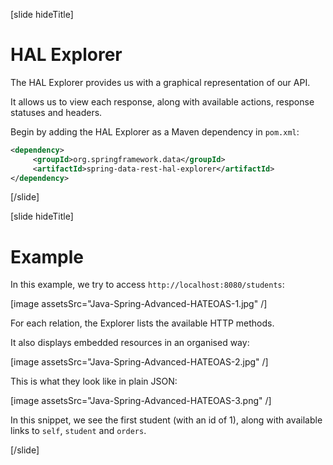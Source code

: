 [slide hideTitle]

# HAL Explorer

The HAL Explorer provides us with a graphical representation of our API.

It allows us to view each response, along with available actions, response statuses and headers.

Begin by adding the HАL Explorer as a Maven dependency in `pom.xml`:

```xml
<dependency>​
     <groupId>org.springframework.data</groupId>​
     <artifactId>spring-data-rest-hal-explorer</artifactId>​
</dependency>​
```

[/slide]

[slide hideTitle]

# Example

In this example, we try to access `http://localhost:8080/students`:

[image assetsSrc="Java-Spring-Advanced-HATEOAS-1.jpg" /]

For each relation, the Explorer lists the available HTTP methods.

It also displays embedded resources in an organised way:

[image assetsSrc="Java-Spring-Advanced-HATEOAS-2.jpg" /]

This is what they look like in plain JSON:

[image assetsSrc="Java-Spring-Advanced-HATEOAS-3.png" /]

In this snippet, we see the first student (with an id of 1), along with available links to `self`, `student` and `orders`.

[/slide]